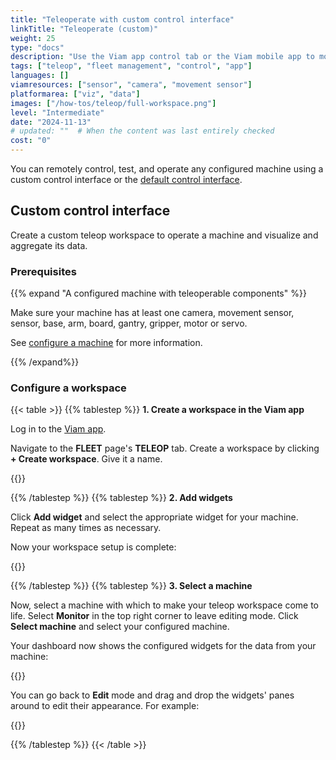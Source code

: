 ```yaml
---
title: "Teleoperate with custom control interface"
linkTitle: "Teleoperate (custom)"
weight: 25
type: "docs"
description: "Use the Viam app control tab or the Viam mobile app to monitor and remotely operate your machines."
tags: ["teleop", "fleet management", "control", "app"]
languages: []
viamresources: ["sensor", "camera", "movement sensor"]
platformarea: ["viz", "data"]
images: ["/how-tos/teleop/full-workspace.png"]
level: "Intermediate"
date: "2024-11-13"
# updated: ""  # When the content was last entirely checked
cost: "0"
---
```


You can remotely control, test, and operate any configured machine using a custom control interface or the [default control interface](../teleoperate).

## Custom control interface

Create a custom teleop workspace to operate a machine and visualize and aggregate its data.

### Prerequisites

{{% expand "A configured machine with teleoperable components" %}}

Make sure your machine has at least one camera, movement sensor, sensor, base, arm, board, gantry, gripper, motor or servo.

See [configure a machine](/how-tos/configure/) for more information.

{{% /expand%}}

### Configure a workspace

{{< table >}}
{{% tablestep %}}
**1. Create a workspace in the Viam app**

Log in to the [Viam app](https://app.viam.com/).

Navigate to the **FLEET** page's **TELEOP** tab.
Create a workspace by clicking **+ Create workspace**.
Give it a name.

{{<imgproc src="/how-tos/teleop/blank-workspace.png" resize="800x" style="width: 500px" class="fill aligncenter imgzoom" declaredimensions=true alt="Blank teleop page.">}}

{{% /tablestep %}}
{{% tablestep %}}
**2. Add widgets**

Click **Add widget** and select the appropriate widget for your machine.
Repeat as many times as necessary.

Now your workspace setup is complete:

{{<imgproc src="/how-tos/teleop/configured-workspace.png" resize="700x" style="width: 500px" class="fill aligncenter" declaredimensions=true alt="Teleop workspace with values configured for each of the four widgets.">}}

{{% /tablestep %}}
{{% tablestep %}}
**3. Select a machine**

Now, select a machine with which to make your teleop workspace come to life.
Select **Monitor** in the top right corner to leave editing mode.
Click **Select machine** and select your configured machine.

Your dashboard now shows the configured widgets for the data from your machine:

{{<imgproc src="/how-tos/teleop/full-workspace.png" resize="900x" style="width: 500px" class="fill aligncenter imgzoom" declaredimensions=true alt="Teleop workspace with values configured for each of the four widgets on monitor mode.">}}

You can go back to **Edit** mode and drag and drop the widgets' panes around to edit their appearance.
For example:

{{<imgproc src="/how-tos/teleop/four-panes.png" resize="900x" style="width: 500px" class="fill aligncenter imgzoom" declaredimensions=true alt="Teleop workspace with values configured for each of the four widgets on monitor mode with four panes.">}}

{{% /tablestep %}}
{{< /table >}}
